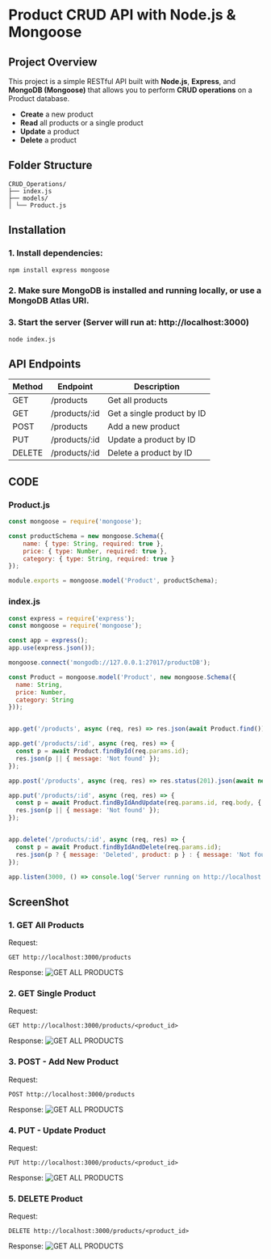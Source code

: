 # Product CRUD API with Node.js & Mongoose

## Project Overview
This project is a simple RESTful API built with **Node.js**, **Express**, and **MongoDB (Mongoose)** that allows you to perform **CRUD operations** on a Product database.

- **Create** a new product  
- **Read** all products or a single product  
- **Update** a product  
- **Delete** a product  


## Folder Structure
```
CRUD_Operations/
├── index.js
├── models/
│ └── Product.js
```

## Installation

### 1. Install dependencies:
``` cmd
npm install express mongoose
```

### 2. Make sure MongoDB is installed and running locally, or use a MongoDB Atlas URI.
### 3. Start the server (Server will run at: http://localhost:3000)
```
node index.js
```

## API Endpoints

| Method | Endpoint         | Description               |
|--------|-----------------|----------------------------|
| GET    | /products       | Get all products           |
| GET    | /products/:id   | Get a single product by ID |
| POST   | /products       | Add a new product          |
| PUT    | /products/:id   | Update a product by ID     |
| DELETE | /products/:id   | Delete a product by ID     |

## CODE
### Product.js
``` Product.js
const mongoose = require('mongoose');

const productSchema = new mongoose.Schema({
    name: { type: String, required: true },
    price: { type: Number, required: true },
    category: { type: String, required: true }
});

module.exports = mongoose.model('Product', productSchema);

```
### index.js
``` index.js
const express = require('express');
const mongoose = require('mongoose');

const app = express();
app.use(express.json());

mongoose.connect('mongodb://127.0.0.1:27017/productDB');

const Product = mongoose.model('Product', new mongoose.Schema({
  name: String,
  price: Number,
  category: String
}));


app.get('/products', async (req, res) => res.json(await Product.find()));

app.get('/products/:id', async (req, res) => {
  const p = await Product.findById(req.params.id);
  res.json(p || { message: 'Not found' });
});

app.post('/products', async (req, res) => res.status(201).json(await new Product(req.body).save()));

app.put('/products/:id', async (req, res) => {
  const p = await Product.findByIdAndUpdate(req.params.id, req.body, { new: true });
  res.json(p || { message: 'Not found' });
});


app.delete('/products/:id', async (req, res) => {
  const p = await Product.findByIdAndDelete(req.params.id);
  res.json(p ? { message: 'Deleted', product: p } : { message: 'Not found' });
});

app.listen(3000, () => console.log('Server running on http://localhost:3000'));
```

## ScreenShot
### 1. GET All Products
Request:
```
GET http://localhost:3000/products
```
Response:
![GET ALL PRODUCTS](res1.png)

### 2. GET Single Product
Request:
```
GET http://localhost:3000/products/<product_id>
```
Response:
![GET ALL PRODUCTS](res2.png)

### 3. POST - Add New Product
Request:
```
POST http://localhost:3000/products
```
Response:
![GET ALL PRODUCTS](res3.png)

### 4. PUT - Update Product
Request:
```
PUT http://localhost:3000/products/<product_id>
```
Response:
![GET ALL PRODUCTS](res4.png)

### 5. DELETE Product
Request:
```
DELETE http://localhost:3000/products/<product_id>
```
Response:
![GET ALL PRODUCTS](res5.png)
